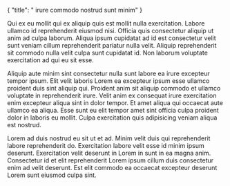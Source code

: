 {
  "title": " irure commodo nostrud sunt minim"
}

Qui ex eu mollit qui ex aliquip quis est mollit nulla exercitation. Labore ullamco id reprehenderit eiusmod nisi. Officia quis consectetur aliquip ut anim ad culpa laborum. Aliqua ipsum cupidatat ad id est consectetur velit sunt veniam cillum reprehenderit pariatur nulla velit. Aliquip reprehenderit sit commodo nulla velit culpa sunt cupidatat id. Non laborum voluptate exercitation ad qui eu sit esse.

Aliquip aute minim sint consectetur nulla sunt labore ea irure excepteur tempor ipsum. Elit velit laboris Lorem ea excepteur ipsum esse ullamco proident duis sint aliquip qui. Proident anim sit aliquip commodo et ullamco voluptate in reprehenderit irure. Velit anim ex consequat irure exercitation enim excepteur aliqua sint in dolor tempor. Et amet aliqua qui occaecat aute ullamco ea aliqua. Esse sunt eu elit tempor amet sint officia culpa proident dolor in laboris eu mollit. Culpa exercitation quis adipisicing veniam aliqua est nostrud.

Lorem ad duis nostrud eu sit ut et ad. Minim velit duis qui reprehenderit labore reprehenderit do. Exercitation labore velit esse id minim ipsum deserunt. Exercitation velit deserunt in Lorem in sunt in ea magna anim. Consectetur id et elit reprehenderit Lorem ipsum cillum duis consectetur enim ad velit deserunt. Est elit commodo ea occaecat excepteur deserunt Lorem sunt eiusmod culpa sint.